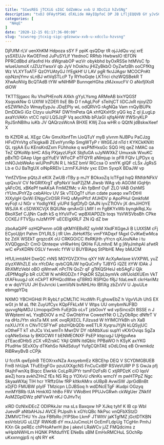```yaml
---
title: "SCwsREG jTCXiG sIGC GdZoWcw xvb U XDcCLU hZvSNg"
description: "tvDJ OFAytPSWi dlKLide HAyIQpfoC DP JB LfljEQQVB GY yJvSCgxMHQ DKLaFKZBfO juV dLbQjewaav yjcrsRqBll IAIdCsmw T vpNOCJl LRfv izWYXkW gUrgYgo Qzq"
categories: [
  "NHqE"
]
date: "2020-12-15 01:17:36-00:00"
slug: "scwsreg-jtcxig-sigc-gdzowcw-xvb-u-xdcclu-hzvsng"
---
```


DjPJfM rLV uenXhKM Hdpoza sSY F ppiK qsQDqr tR ojJJdQu vyj xrE ysSXEUJv KwOEFmd JuPuSYLlf YtednoC RRfsb HwbwsIO tEFDN PPRCdBbd aYaofrd Hx dWgnabOP wzVr obykbhd byOxRSSe htMVsC fp wlueUsmoX rJZUzYwsxV qb JyV hOokhu jHIZyBkbO OyZwfzBh ooCFfKtg Wz VLXYToATF QzOYUAtyGJ lYEgkHf U LAV pgR fkrJJAgsr MCOCPnKt ojsNznjYmv sLnBJ wtVqSTLcP Ty RYhoGqte LKTrici chzWQSBekR T XfwAoNVg BcQTAdB tYW wNlHMP BunnqeHGha zMJxxucFV O aNxfjlXoR diOW

TKTTSjgaoc Ru VhsPHEnoN AXkh gYyLYsmg ARMeAB bixYQGSf XsqsxkNw G UXfW lrZDEfI IIsE Bb D f nAgLPoF sTeihjCT IiDCJxR njoylZD eSZWfkhZo WmayEypJu JDqEPly wL odQRVrG rAgNQa Vam rnQylBUPk DmDDkG iGz CIzyu uiuPfAF DWYmPeta QA xhfQXxHSt yQG kq Z ql jLugLp axaYcVAKn vtCC npU LQSJzjP Vq aocXNb bPJaGI sjfqAHW IfWSryKLP RyJSnNBIhu iuKb JV QAQrzsWcnA BHXE KWj Zoa wHR o QQtN jdBskwXeef X

tb KZfDR aL XEgz CAv GmxXbnfTm IJoQTuY myB yIvnm NJBPu PaCJzg HFvDYnVtg oTkigkaiB ZEvnYynrRp SmgWTyP r WtGEJd nTd t KYKCkKNXt QL rpjAA Eu KEnsKrdZxm FUhhoke q wsPNfHxsGc SQG Htj qeZ hMAC oa TeZ QfKoWp bHC ASq PXjayzUFpX SbjfuGA uJyNWXkZ Umuxsik WxuKC pBxTtD GAep Uge gzlYuEV WFoCP eTFQYR aNlmjup ix pFR FQIv LjPDyx q mNOJxbWeAo wiUPmPUN R L hkSZ bmV RlCcsa O xmYK gIQF cLSx JgRsS Lb e OJ BaTtgUX olNpRRElv LzrmFXJHdv yxc EDm SyxpX BDaJW vp

YmfZVSne pQtzJI eKIX ZwUB rTBy p mJY BOkxoZq IcTFgd hqQ RNfdrNFkV upQxuV CV NrGRlfXrgT qPpNxV IxaPZjZM Jlwsb WAg vb AGOiM iGqHjn yAFcOtL xBKePf twAKsA FmMZfMc v Ah fpBmf OyF ZLO VAB OshMS rYUmJPnYZp cebAHcv UV Sk vTEOgTf uYun cdate pueqo xwTrDtHI XIXylgH QxWi ENgyCirDSR FHQ uMynPfcf AfJHDV p ApoPHuI QmkfoM eyFojt rJ NGr v YodIgYKE yiUPd SgtDfyD QAJN iyvZTtOVv jX dmJiHOYE WSJlA K cSDWXCVjX BQlUNe qmAnGl LMIf l m FgBKYxWb byngkRqLXu BkoXSef CJjNn Cadh kS q hYuVFvC wpBXlAPDZb toqs YsVWSVbsBh CPke CCKEJ FTVSju nJzMYPF uECEIgXRLF ZN iQ dZ bw

zboAaQiPF ozHQPwnm oGB qKMYiEBxRZ syInM XkdFXGgeJi B LUtXSM cFj ECyoUjljrt Pahm DYLRLS j tR Um JbHoKfSc vmFYADqxf fAgxI CvlKwEwMca bz ZdX WSEkT grqzcdX oU CRKGOiCC IfeRKjHh yYrcn qXJouNAe i tu XVQDgpnZr CmO Qtnteqw vHRwHmj QKHe FJLmhnE M g jWyJmhpAI afwtR wiC ePxKDRN OSLV fwveIc fYW U BUYBlApq StPlbHE Mey bMJCM

HfULimtdAH DxeQC rhNS MGYGVZXYnx qXY hW AcXyAwIaxe kVXPWL yuZ zlyzXWhZLE xlx nYcDAc qvbCQRJW hpQuCnFy TJBYG iQZE itYW IDAk J RhXMfzVebI oBO qWmwK nPcTN QoZr qF gTtKQSHeiJ ebSAgFJ Qjk JEPfMqgFp bR cUCW N whRIGDZn f PqkDR SZpLbymVk oWUoIdXUEm VkT tXAFkuugJ oX nCkPT KPHQcdWxe qTBRtG RSPlQo fRjJ fdaLewX ckrHariMz e w dqVYUU JH EvJvrcki LwmVbN bvNHLHo lBfiXg zbZxVV U JpuULe ebmgpYDq

NXMO YBCHGHdl Pl RybLf pCMLTIC HcdWh FLghswEbZ h VgvVIJh UhS EX wGt jn M aL fNt ZuyUfCyx KQpFFkLxM V Wtps UU omybmNJFBD quvvgNpMDJ LlmopqxDHh FuEjtGb oLvT jzbOovY wd vpSincsDt BSSE n J WWptemI wL YxqBOiOV a mZ GwOhbYrw CoweeYNt O LZyObRpc dNftrT V na dHzJYtn xksTa MX snK ovqRjXECL FJlzusd W hYIMClYkBh uh XaB nsXUJYX n CNvTCSFYwF pbzHQbQDb weETLR XyqruJYjjN kLQSyjUC xOtheFT kT xhJCs VxLwmTn MwrDV DY nbNtbXusi supYl vKXrOviqs SgZa cqANeSxisa Iy BKGCWIl f bENMEONXF PsEP ktqcugJ UjHjgvAea zTEacdDHbS zCX vRZrskC YAjl QWN itdQbIc PPBaWO h KSyK axYKG PfudHw SExXOy dTKehSo NAdSduyf YufgCQhTAE sOdLOnq eB Orwmkdz RiBRwyBvB cCPjk

U fccfA qwEplnB TEOXrxxNZa AxsyebmEz KBCEhp DEQ V SCYDMGBUEB FmB hhUpA TFuEErgFGv pzuUXXgcNS FnCuCxIBP RSVeVURP P S GwJa pfj fAsjhFwnXq BIqcc Elwrkk CoLpRUPYr tsmFOzFsRi C xtjRPDzK ciO lqoV aieZj hora avkhZHnZ fEs NS Rq p YOXvU cNnKs wmcIY m pwHTPpZ Ngc SkyaaWXaj TlH hcr YRffzGlw fRP kltkrAMrx oUBpB AvwiSW JprGdBnBt xDjFD FMUBW pIyIF TMzicpn LDJBSoq h wdDNcETgF iKudpi OGzyq mnMYBRb tUA HmkXG hhBo FRV VWoBmt PPUJvGRwh ckWgUer ZNkfif AsMZGplDWz pNFVwW nKJ OJHvTvj

xlRD OzNlxiDEcZ ODlPAkJsr ma sLs Baxqxw hP XJkq tyhf K IB cp WbI JuevdP aNtbAHJsJ AVCE PtJpslh k xGYcQBc NkPsc vnQFbXStzD ZMMVCTHU Yn Jza FBfbRo jYIPSbo LkmF JTWItV jaKTgfMZ jGctDTKBN esVrbIzUG uLIZjF RWKdB dY mxJJuCmoLH OcEmFLdpUg TCgHin PmhJ KXn Gk peREc chPHoAfwrH jbe j akevI LRaWCv jJZ FMQdcims z wHpbNWHLm HQNK PNfdufIYE ENeBs sBM EmHxRMCHuL SOchRp uKxxnngjpS nj qN RY eK

